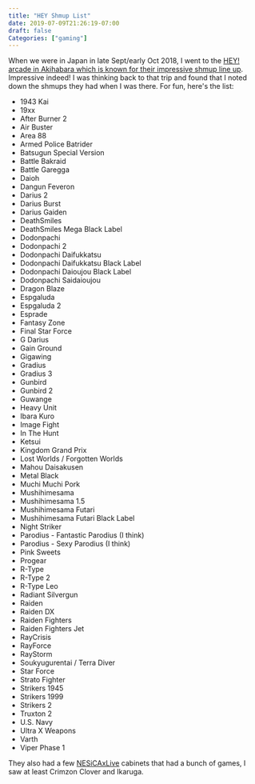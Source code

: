 ```yaml
---
title: "HEY Shmup List"
date: 2019-07-09T21:26:19-07:00
draft: false
Categories: ["gaming"]
---
```


When we were in Japan in late Sept/early Oct 2018, I went to the [HEY! arcade in Akihabara which is known for their impressive shmup line up](https://shmups.system11.org/viewtopic.php?f=1&t=57102). Impressive indeed! I was thinking back to that trip and found that I noted down the shmups they had when I was there. For fun, here's the list:

- 1943 Kai
- 19xx
- After Burner 2
- Air Buster
- Area 88
- Armed Police Batrider 
- Batsugun Special Version
- Battle Bakraid 
- Battle Garegga 
- Daioh
- Dangun Feveron
- Darius 2
- Darius Burst
- Darius Gaiden
- DeathSmiles
- DeathSmiles Mega Black Label
- Dodonpachi 
- Dodonpachi 2
- Dodonpachi Daifukkatsu 
- Dodonpachi Daifukkatsu Black Label 
- Dodonpachi Daioujou Black Label
- Dodonpachi Saidaioujou 
- Dragon Blaze
- Espgaluda
- Espgaluda 2
- Esprade 
- Fantasy Zone
- Final Star Force
- G Darius 
- Gain Ground
- Gigawing 
- Gradius 
- Gradius 3
- Gunbird 
- Gunbird 2
- Guwange 
- Heavy Unit
- Ibara Kuro
- Image Fight
- In The Hunt
- Ketsui
- Kingdom Grand Prix
- Lost Worlds / Forgotten Worlds
- Mahou Daisakusen
- Metal Black
- Muchi Muchi Pork
- Mushihimesama
- Mushihimesama 1.5
- Mushihimesama Futari
- Mushihimesama Futari Black Label
- Night Striker
- Parodius - Fantastic Parodius (I think)
- Parodius - Sexy Parodius (I think)
- Pink Sweets
- Progear
- R-Type
- R-Type 2
- R-Type Leo 
- Radiant Silvergun
- Raiden
- Raiden DX
- Raiden Fighters
- Raiden Fighters Jet 
- RayCrisis 
- RayForce 
- RayStorm 
- Soukyugurentai / Terra Diver
- Star Force 
- Strato Fighter
- Strikers 1945
- Strikers 1999
- Strikers 2
- Truxton 2
- U.S. Navy
- Ultra X Weapons
- Varth 
- Viper Phase 1

They also had a few [NESiCAxLive](https://en.wikipedia.org/wiki/NESiCAxLive) cabinets that had a bunch of games, I saw at least Crimzon Clover and Ikaruga.
